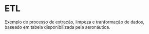 # ETL
 Exemplo de processo de extração, limpeza e tranformação de dados, baseado em tabela disponibilizada pela aeronáutica.
